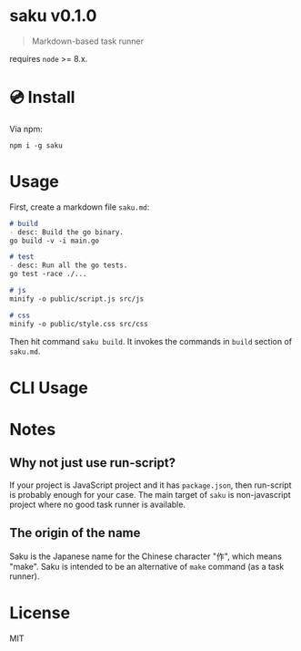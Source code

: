 # saku v0.1.0

> Markdown-based task runner

requires `node` >= 8.x.

# :cd: Install

Via npm:

    npm i -g saku

# Usage

First, create a markdown file `saku.md`:

```md
# build
- desc: Build the go binary.
go build -v -i main.go

# test
- desc: Run all the go tests.
go test -race ./...

# js
minify -o public/script.js src/js

# css
minify -o public/style.css src/css
```

Then hit command `saku build`. It invokes the commands in `build` section of `saku.md`.

# CLI Usage

# Notes

## Why not just use run-script?

If your project is JavaScript project and it has `package.json`, then run-script is probably enough for your case. The main target of `saku` is non-javascript project where no good task runner is available.

## The origin of the name

Saku is the Japanese name for the Chinese character "作", which means "make". Saku is intended to be an alternative of `make` command (as a task runner).

# License

MIT
